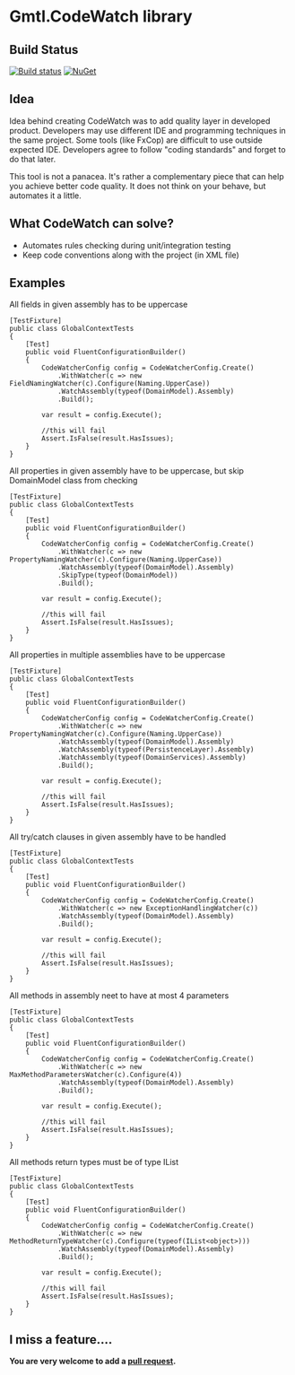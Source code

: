 # Gmtl.CodeWatch library

## Build Status

[![Build status](https://ci.appveyor.com/api/projects/status/8v6omwnj1o4fdc2h?svg=true)](https://ci.appveyor.com/project/pawelklimczyk/codewatch)
[![NuGet](https://img.shields.io/nuget/v/Gmtl.CodeWatch.svg)](https://www.nuget.org/packages/Gmtl.CodeWatch/)
## Idea

Idea behind creating CodeWatch was to add quality layer in developed product. Developers may use different IDE and programming techniques in the same project. Some tools (like FxCop) are difficult to use outside expected IDE. Developers agree to follow "coding standards" and forget to do that later.

This tool is not a panacea. It's rather a complementary piece that can help you achieve better code quality. It does not think on your behave, but automates it a little.


## What CodeWatch can solve?

- Automates rules checking during unit/integration testing
- Keep code conventions along with the project (in XML file)

## Examples


All fields in given assembly has to be uppercase

```
[TestFixture]
public class GlobalContextTests
{
    [Test]
    public void FluentConfigurationBuilder()
    {
        CodeWatcherConfig config = CodeWatcherConfig.Create()
            .WithWatcher(c => new FieldNamingWatcher(c).Configure(Naming.UpperCase))
            .WatchAssembly(typeof(DomainModel).Assembly)
            .Build();
            
        var result = config.Execute(); 
        
        //this will fail
        Assert.IsFalse(result.HasIssues);
    }
}
```

All properties in given assembly have to be uppercase, but skip DomainModel class from checking

```
[TestFixture]
public class GlobalContextTests
{
    [Test]
    public void FluentConfigurationBuilder()
    {
        CodeWatcherConfig config = CodeWatcherConfig.Create()
            .WithWatcher(c => new PropertyNamingWatcher(c).Configure(Naming.UpperCase))
            .WatchAssembly(typeof(DomainModel).Assembly)
            .SkipType(typeof(DomainModel))
            .Build();

        var result = config.Execute(); 
        
        //this will fail
        Assert.IsFalse(result.HasIssues);
    }
}
```

All properties in multiple assemblies have to be uppercase

```
[TestFixture]
public class GlobalContextTests
{
    [Test]
    public void FluentConfigurationBuilder()
    {
        CodeWatcherConfig config = CodeWatcherConfig.Create()
            .WithWatcher(c => new PropertyNamingWatcher(c).Configure(Naming.UpperCase))
            .WatchAssembly(typeof(DomainModel).Assembly)
            .WatchAssembly(typeof(PersistenceLayer).Assembly)
            .WatchAssembly(typeof(DomainServices).Assembly)
            .Build();

        var result = config.Execute(); 
        
        //this will fail
        Assert.IsFalse(result.HasIssues);
    }
}
```

All try/catch clauses in given assembly have to be handled

```
[TestFixture]
public class GlobalContextTests
{
    [Test]
    public void FluentConfigurationBuilder()
    {
        CodeWatcherConfig config = CodeWatcherConfig.Create()
            .WithWatcher(c => new ExceptionHandlingWatcher(c))
            .WatchAssembly(typeof(DomainModel).Assembly)
            .Build();

        var result = config.Execute(); 
        
        //this will fail
        Assert.IsFalse(result.HasIssues);
    }
}
```

All methods in assembly neet to have at most 4 parameters

```
[TestFixture]
public class GlobalContextTests
{
    [Test]
    public void FluentConfigurationBuilder()
    {
        CodeWatcherConfig config = CodeWatcherConfig.Create()
            .WithWatcher(c => new MaxMethodParametersWatcher(c).Configure(4))
            .WatchAssembly(typeof(DomainModel).Assembly)
            .Build();

        var result = config.Execute(); 
        
        //this will fail
        Assert.IsFalse(result.HasIssues);
    }
}
```

All methods return types must be of type IList<T>

```
[TestFixture]
public class GlobalContextTests
{
    [Test]
    public void FluentConfigurationBuilder()
    {
        CodeWatcherConfig config = CodeWatcherConfig.Create()
            .WithWatcher(c => new MethodReturnTypeWatcher(c).Configure(typeof(IList<object>)))
            .WatchAssembly(typeof(DomainModel).Assembly)
            .Build();

        var result = config.Execute(); 

        //this will fail
        Assert.IsFalse(result.HasIssues);
    }
}
```

## I miss a feature....

**You are very welcome to add a [pull request][1].**

[1]: https://github.com/pawelklimczyk/CodeWatch/compare

